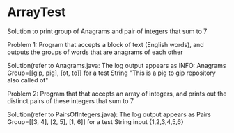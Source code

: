 # ArrayTest
Solution to print group of Anagrams and pair of integers that sum to 7

Problem 1:
Program that accepts a block of text (English words), and outputs the groups of words that are anagrams of each other

Solution(refer to Anagrams.java:
The log output appears as INFO: Anagrams Group=[[gip, pig], [ot, to]] for a test String "This is a pig to gip repository also called ot"

Problem 2:
Program that that accepts an array of integers, and prints out the distinct pairs of these integers that sum to 7

Solution(refer to PairsOfIntegers.java):
The log output appears as Pairs Group=[[3, 4], [2, 5], [1, 6]] for a test String input {1,2,3,4,5,6}
